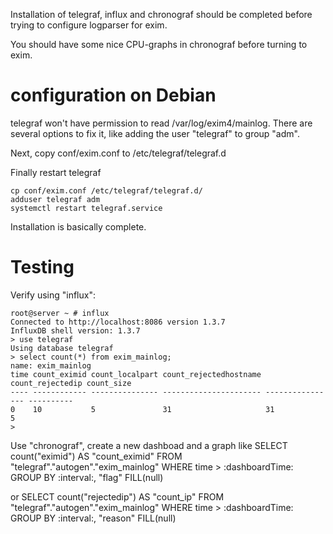 Installation of telegraf, influx and chronograf should be completed before
trying to configure logparser for exim.

You should have some nice CPU-graphs in chronograf before turning to exim.

# configuration on Debian
telegraf won't have permission to read /var/log/exim4/mainlog.
There are several options to fix it, like adding the user "telegraf" to
group "adm".

Next, copy conf/exim.conf to /etc/telegraf/telegraf.d

Finally restart telegraf

	cp conf/exim.conf /etc/telegraf/telegraf.d/
	adduser telegraf adm
	systemctl restart telegraf.service

Installation is basically complete.

# Testing

Verify using "influx":

	root@server ~ # influx
	Connected to http://localhost:8086 version 1.3.7
	InfluxDB shell version: 1.3.7
	> use telegraf
	Using database telegraf
	> select count(*) from exim_mainlog;
	name: exim_mainlog
	time count_eximid count_localpart count_rejectedhostname count_rejectedip count_size
	---- ------------ --------------- ---------------------- ---------------- ----------
	0    10           5               31                     31               5
	> 

Use "chronograf", create a new dashboad and a graph like
SELECT count("eximid") AS "count_eximid" FROM "telegraf"."autogen"."exim_mainlog" WHERE time > :dashboardTime: GROUP BY :interval:, "flag" FILL(null)

or 
SELECT count("rejectedip") AS "count_ip" FROM "telegraf"."autogen"."exim_mainlog" WHERE time > :dashboardTime: GROUP BY :interval:, "reason" FILL(null)


